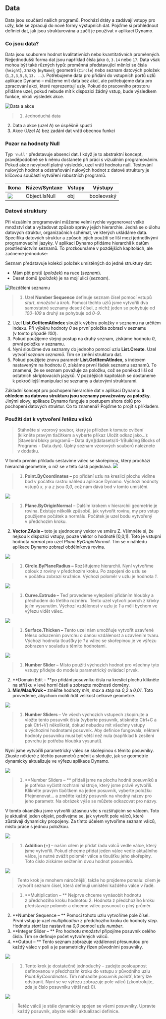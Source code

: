 

## Data

Data jsou součástí našich programů. Prochází dráty a zadávají vstupy pro uzly, kde se zpracují do nové formy výstupních dat. Pojďme si prohlédnout definici dat, jak jsou strukturována a začít je používat v aplikaci Dynamo.

### Co jsou data?

Data jsou souborem hodnot kvalitativních nebo kvantitativních proměnných. Nejjednodušší forma dat jsou například čísla jako ```0```, ```3.14``` nebo ```17```. Data však mohou být také různých typů: proměnná představující měnící se čísla (```height```), znaky (```myName```); geometrii (```Circle```) nebo seznam datových položek (```1,2,3,5,8,13. ..```). Potřebujeme data pro přidání do vstupních portů uzlů aplikace Dynamo – můžeme mít data bez akcí, ale potřebujeme data pro zpracování akcí, které reprezentují uzly. Pokud do pracovního prostoru přidáme uzel, pokud nebude mít k dispozici žádný vstup, bude výsledkem funkce, nikoli výsledek akce.

![Data a akce](images/4-1/00-DataAndActions.png)

> 1. Jednoduchá data
2. Data a akce (uzel A) se úspěšně spustí
3. Akce (Uzel A) bez zadání dat vrátí obecnou funkci

### Pozor na hodnoty Null

Typ ```'null'``` představuje absenci dat. I když je to abstraktní koncept, pravděpodobně se k němu dostanete při práci s vizuálním programováním. Pokud akce nevytvoří platný výsledek, uzel vrátí hodnotu null. Testování nulových hodnot a odstraňování nulových hodnot z datové struktury je klíčovou součástí vytváření robustních programů.

|Ikona|Název/Syntaxe|Vstupy|Výstupy|
| -- | -- | -- | -- |
|![](../images/icons/DSCore-Object-IsNull-Large.jpg)|Object.IsNull|obj|booleovský|

### Datové struktury

Při vizuálním programování můžeme velmi rychle vygenerovat velké množství dat a vyžadovat způsob správy jejich hierarchie. Jedná se o úlohu datových struktur, organizačních schémat, ve kterých ukládáme data. Specifika datových struktur a způsob jejich použití se liší mezi jednotlivými programovacími jazyky. V aplikaci Dynamo přidáme hierarchii k datům prostřednictvím seznamů. To prozkoumáme v pozdějších kapitolách, ale začneme jednoduše:

Seznam představuje kolekci položek umístěných do jedné struktury dat:

* Mám pět prstů (*položek*) na ruce (*seznam*).
* Deset domů (*položek*) je na mojí ulici (*seznam*).

![Rozdělení seznamu](images/4-1/01-ListBreakdown.png)

> 1. Uzel **Number Sequence** definuje seznam čísel pomocí vstupů *start*, *množství* a *krok*. Pomocí těchto uzlů jsme vytvořili dva samostatné seznamy deseti čísel, z nichž jeden se pohybuje od *100–109* a druhý se pohybuje od *0–9*.
2. Uzel **List.GetItemAtIndex** slouží k výběru položky v seznamu na určitém indexu. Při výběru hodnoty *0* se první položka zobrazí v seznamu (v tomto případě *100*).
3. Pokud použijeme stejný postup na druhý seznam, získáme hodnotu *0*, první položku v seznamu.
4. Nyní sloučíme dva seznamy do jednoho pomocí uzlu **List.Create**. Uzel vytvoří *seznam seznamů.* Tím se změní struktura dat.
5. Pokud použijete znovu parametr **List.GetItemAtIndex**, s indexem nastaveným na hodnotu *0*, získáme první řádek seznamu seznamů. To znamená, že se seznam považuje za položku, což se poněkud liší od ostatních skriptovacích jazyků. V pozdějších kapitolách se dostaneme k pokročilejší manipulaci se seznamy a datovými strukturami.

Základní koncept pro pochopení hierarchie dat v aplikaci Dynamo: **S ohledem na datovou strukturu jsou seznamy považovány za položky.** Jinými slovy, aplikace Dynamo funguje s postupem shora dolů pro pochopení datových struktur. Co to znamená? Pojďme to projít s příkladem.

### Použití dat k vytvoření řetězu válců

> Stáhněte si vzorový soubor, který je přiložen k tomuto cvičení (klikněte pravým tlačítkem a vyberte příkaz Uložit odkaz jako...): [Stavební bloky programů – Data.dyn](datasets/4-1/Building Blocks of Programs - Data.dyn). Úplný seznam vzorových souborů naleznete v dodatku.

V tomto prvním příkladu sestavíme válec se skořepinou, který prochází hierarchií geometrie, o níž se v této části pojednává. ![](images/4-1/1.png)

> 1. **Point.ByCoordinates –** po přidání uzlu na kreslicí plochu vidíme bod v počátku rastru náhledu aplikace Dynamo. Výchozí hodnoty vstupů *x, y* a *z* jsou *0,0*, což nám dává bod v tomto umístění.

![](images/4-1/2.png)

> 1. **Plane.ByOriginNormal** – Dalším krokem v hierarchii geometrie je rovina. Existuje několik způsobů, jak vytvořit rovinu, my pro vstup použijeme počátek a normálu. Počátek je uzel bodu vytvořený v předchozím kroku.
2. **Vector.ZAxis –** toto je sjednocený vektor ve směru Z. Všimněte si, že nejsou k dispozici vstupy, pouze vektor o hodnotě [0,0,1]. Toto je vstupní hodnota *normal* pro uzel *Plane.ByOriginNormal*. Tím se v náhledu aplikace Dynamo zobrazí obdélníková rovina.

![](images/4-1/3.png)

> 1. **Circle.ByPlaneRadius –** Rozšiřujeme hierarchii. Nyní vytvoříme oblouk z roviny v předchozím kroku. Po zapojení do uzlu se v počátku zobrazí kružnice. Výchozí poloměr v uzlu je hodnota *1*.

![](images/4-1/4.png)

> 1. **Curve.Extrude –** Teď provedeme vylepšení přidáním hloubky a přechodem do třetího rozměru. Tento uzel vytvoří povrch z křivky jejím vysunutím. Výchozí vzdálenost v uzlu je *1* a měli bychom ve výřezu vidět válec.

![](images/4-1/5.png)

> 1. **Surface.Thicken –** Tento uzel nám umožňuje vytvořit uzavřené těleso odsazením povrchu o danou vzdálenost a uzavřením tvaru. Výchozí hodnota tloušťky je *1* a válec se skořepinou je ve výřezu zobrazen v souladu s těmito hodnotami.

![](images/4-1/6.png)

> 1. **Number Slider –** Místo použití výchozích hodnot pro všechny tyto vstupy přidejte do modelu parametrický ovládací prvek.
2. **Domain Edit – **po přidání posuvníku čísla na kreslicí plochu klikněte na stříšku v levé horní části a zobrazte možnosti domény.
3. **Min/Max/Krok –** změňte hodnoty *min*, *max* a *step* na *0*,*2* a *0,01*. Toto provedeme, abychom mohli řídit velikost celkové geometrie.

![](images/4-1/7.png)

> 1. **Number Sliders –** Ve všech výchozích vstupech zkopírujte a vložte tento posuvník čísla (vyberte posuvník, stiskněte Ctrl+C a pak Ctrl+V) několikrát, dokud nebudou mít všechny vstupy s výchozími hodnotami posuvník. Aby definice fungovala, některé hodnoty posuvníku musí být větší než nula (například k zesílení povrchu je potřeba hloubka vysunutí).

Nyní jsme vytvořili parametrický válec se skořepinou s těmito posuvníky. Zkuste některé z těchto parametrů změnit a sledujte, jak se geometrie dynamicky aktualizuje ve výřezu aplikace Dynamo.

![](images/4-1/8.png)

> 1. **Number Sliders – ** přidali jsme na plochu hodně posuvníků a je potřeba vyčistit rozhraní nástroje, který jsme právě vytvořili. Klikněte pravým tlačítkem na jeden posuvník, vyberte položku Přejmenovat... a změňte každý posuvník na vhodný název pro jeho parametr. Na obrázek výše se můžete odkazovat pro názvy.

V tomto okamžiku jsme vytvořili úžasnou věc s rozšiřujícím se válcem. Toto je aktuálně jeden objekt, podívejme se, jak vytvořit pole válců, které zůstávají dynamicky propojeny. Za tímto účelem vytvoříme seznam válců, místo práce s jednou položkou.

![](images/4-1/9.png)

> 1. **Addition (+) –** naším cílem je přidat řadu válců vedle válce, který jsme vytvořili. Pokud chceme přidat jeden válec vedle aktuálního válce, je nutné zvážit poloměr válce a tloušťku jeho skořepiny. Toto číslo získáme sečtením dvou hodnot posuvníků.

![](images/4-1/10.png)

> Tento krok je mnohem náročnější, takže ho projdeme pomalu: cílem je vytvořit seznam čísel, která definují umístění každého válce v řadě.

> 1. **Multiplication – ** Nejprve chceme vynásobit hodnotu z předchozího kroku hodnotou 2. Hodnota z předchozího kroku představuje poloměr a chceme válec posunout o plný průměr.
2. **Number Sequence – ** Pomocí tohoto uzlu vytvoříme pole čísel. První vstup je uzel *multiplication* z předchozího kroku do hodnoty *step*. Hodnotu *start* lze nastavit na *0,0* pomocí uzlu *number*.
3. **Integer Slider – ** Pro hodnotu *množství* připojíme posuvník celého čísla. Tím se definuje počet vytvořených válců.
4. **Output – ** Tento seznam zobrazuje vzdálenost přesunutou pro každý válec v poli a je parametricky řízen původními posuvníky.

![](images/4-1/11.png)

> 1. Tento krok je dostatečně jednoduchý – zadejte posloupnost definovanou v předchozím kroku do vstupu *x* původního uzlu *Point.ByCoordinates*. Tím nahradíte posuvník *pointX*, který lze odstranit. Nyní se ve výřezu zobrazuje pole válců (zkontrolujte, zda je číslo posuvníku větší než 0).

![](images/4-1/12.png)

> Řetěz válců je stále dynamicky spojen se všemi posuvníky. Upravte každý posuvník, abyste viděli aktualizaci definice.

